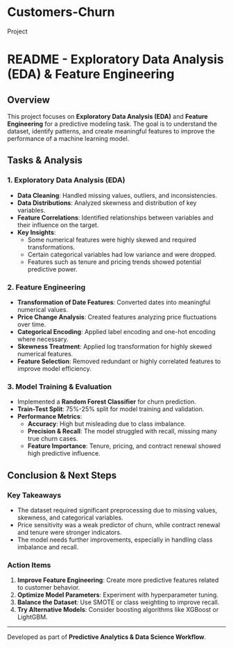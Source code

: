 # Customers-Churn
Project
# README - Exploratory Data Analysis (EDA) & Feature Engineering

## Overview
This project focuses on **Exploratory Data Analysis (EDA)** and **Feature Engineering** for a predictive modeling task. The goal is to understand the dataset, identify patterns, and create meaningful features to improve the performance of a machine learning model.

## Tasks & Analysis
### **1. Exploratory Data Analysis (EDA)**
- **Data Cleaning**: Handled missing values, outliers, and inconsistencies.
- **Data Distributions**: Analyzed skewness and distribution of key variables.
- **Feature Correlations**: Identified relationships between variables and their influence on the target.
- **Key Insights**:
  - Some numerical features were highly skewed and required transformations.
  - Certain categorical variables had low variance and were dropped.
  - Features such as tenure and pricing trends showed potential predictive power.

### **2. Feature Engineering**
- **Transformation of Date Features**: Converted dates into meaningful numerical values.
- **Price Change Analysis**: Created features analyzing price fluctuations over time.
- **Categorical Encoding**: Applied label encoding and one-hot encoding where necessary.
- **Skewness Treatment**: Applied log transformation for highly skewed numerical features.
- **Feature Selection**: Removed redundant or highly correlated features to improve model efficiency.

### **3. Model Training & Evaluation**
- Implemented a **Random Forest Classifier** for churn prediction.
- **Train-Test Split**: 75%-25% split for model training and validation.
- **Performance Metrics**:
  - **Accuracy**: High but misleading due to class imbalance.
  - **Precision & Recall**: The model struggled with recall, missing many true churn cases.
  - **Feature Importance**: Tenure, pricing, and contract renewal showed high predictive influence.

## Conclusion & Next Steps
### **Key Takeaways**
- The dataset required significant preprocessing due to missing values, skewness, and categorical variables.
- Price sensitivity was a weak predictor of churn, while contract renewal and tenure were stronger indicators.
- The model needs further improvements, especially in handling class imbalance and recall.

### **Action Items**
1. **Improve Feature Engineering**: Create more predictive features related to customer behavior.
2. **Optimize Model Parameters**: Experiment with hyperparameter tuning.
3. **Balance the Dataset**: Use SMOTE or class weighting to improve recall.
4. **Try Alternative Models**: Consider boosting algorithms like XGBoost or LightGBM.

---
Developed as part of **Predictive Analytics & Data Science Workflow**.


